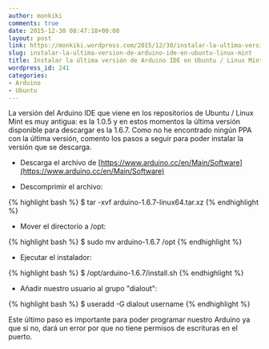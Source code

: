 ```yaml
---
author: monkiki
comments: true
date: 2015-12-30 08:47:18+00:00
layout: post
link: https://monkiki.wordpress.com/2015/12/30/instalar-la-ultima-version-de-arduino-ide-en-ubuntu-linux-mint/
slug: instalar-la-ultima-version-de-arduino-ide-en-ubuntu-linux-mint
title: Instalar la última versión de Arduino IDE en Ubuntu / Linux Mint
wordpress_id: 241
categories:
- Arduino
- Ubuntu
---
```


La versión del Arduino IDE que viene en los repositorios de Ubuntu / Linux Mint es muy antigua: es la
1.0.5 y en estos momentos la última versión disponible para descargar es la 1.6.7. Como no he encontrado
ningún PPA con la última versión, comento los pasos a seguir para poder instalar la versión que se descarga.

  * Descarga el archivo de [https://www.arduino.cc/en/Main/Software](https://www.arduino.cc/en/Main/Software)

  * Descomprimir el archivo:

{% highlight bash %}
$ tar -xvf arduino-1.6.7-linux64.tar.xz
{% endhighlight %}

  * Mover el directorio a /opt:

{% highlight bash %}
$ sudo mv arduino-1.6.7 /opt
{% endhighlight %}

  * Ejecutar el instalador:

{% highlight bash %}
$ /opt/arduino-1.6.7/install.sh
{% endhighlight %}
	
  * Añadir nuestro usuario al grupo "dialout":

{% highlight bash %}
$ useradd -G dialout username
{% endhighlight %}

Este último paso es importante para poder programar nuestro Arduino ya que si no, dará un error por que
no tiene permisos de escrituras en el puerto.
